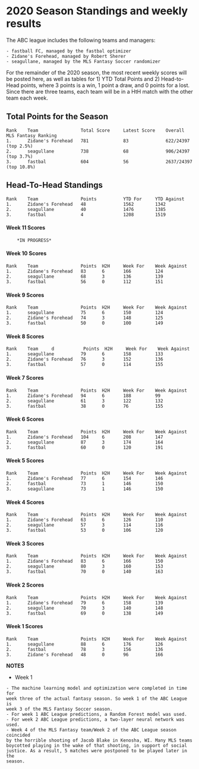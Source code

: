 # 2020 Season Standings and weekly results

The ABC league includes the following teams and managers:
```
- fastball FC, managed by the fastbal optimizer
- Zidane's Forehead, managed by Robert Sherer
- seagullane, managed by the MLS Fantasy Soccer randomizer
```
For the remainder of the 2020 season, the most recent weekly scores will be
posted here, as well as tables for 1) YTD Total Points and 2) Head-to-Head
points, where 3 points is a win, 1 point a draw, and 0 points for a lost. Since
there are three teams, each team will be in a HtH match with the other team
each week.

## Total Points for the Season
    Rank    Team                Total Score     Latest Score    Overall MLS Fantasy Ranking
    1.      Zidane's Forehead   781             83              622/24397 (top 2.5%)
    2.      seagullane          738             68              906/24397 (top 3.7%)
    3.      fastbal             604             56              2637/24397 (top 10.8%)

## Head-To-Head Standings
    Rank    Team                Points          YTD For     YTD Against
    1.      Zidane's Forehead   48              1562        1342
    2.      seagullane          40              1476        1385
    3.      fastbal             4               1208        1519

#### Week 11 Scores
```
    *IN PROGRESS*
```

#### Week 10 Scores
    Rank    Team                Points  H2H     Week For    Week Against
    1.      Zidane's Forehead   83      6       166         124
    2.      seagullane          68      3       136         139
    3.      fastbal             56      0       112         151

#### Week 9 Scores
    Rank    Team                Points  H2H     Week For    Week Against
    1.      seagullane          75      6       150         124
    2.      Zidane's Forehead   74      3       148         125
    3.      fastbal             50      0       100         149

#### Week 8 Scores
    Rank    Team     d           Points  H2H     Week For    Week Against
    1.      seagullane          79      6       158         133
    2.      Zidane's Forehead   76      3       152         136
    3.      fastbal             57      0       114         155

#### Week 7 Scores
    Rank    Team                Points  H2H     Week For    Week Against
    1.      Zidane's Forehead   94      6       188         99
    2.      seagullane          61      3       122         132
    3.      fastbal             38      0       76          155

#### Week 6 Scores
    Rank    Team                Points  H2H     Week For    Week Against
    1.      Zidane's Forehead   104     6       208         147
    2.      seagullane          87      3       174         164
    3.      fastbal             60      0       120         191

#### Week 5 Scores
    Rank    Team                Points  H2H     Week For    Week Against
    1.      Zidane's Forehead   77      6       154         146
    2.      fastbal             73      1       146         150
    3.      seagullane          73      1       146         150

#### Week 4 Scores
    Rank    Team                Points  H2H     Week For    Week Against
    1.      Zidane's Forehead   63      6       126         110
    2.      seagullane          57      3       114         116
    3.      fastbal             53      0       106         120
    
#### Week 3 Scores
    Rank    Team                Points  H2H     Week For    Week Against
    1.      Zidane's Forehead   83      6       166         150
    2.      seagullane          80      3       160         153
    3.      fastbal             70      0       140         163
    
#### Week 2 Scores
    Rank    Team                Points  H2H     Week For    Week Against
    1.      Zidane's Forehead   79      6       158         139
    2.      seagullane          70      3       140         148
    3.      fastbal             69      0       138         149
    
#### Week 1 Scores
    Rank    Team                Points  H2H     Week For    Week Against
    1.      seagullane          88      6       176         126
    2.      fastbal             78      3       156         136
    3.      Zidane's Forehead   48      0       96          166


**NOTES**

- Week 1
```
- The machine learning model and optimization were completed in time for
week three of the actual fantasy season. So week 1 of the ABC League is
week 3 of the MLS Fantasy Soccer season.
- For week 1 ABC League predictions, a Random Forest model was used.
- For week 2 ABC League predictions, a two-layer neural network was used.
- Week 4 of the MLS Fantasy team/Week 2 of the ABC League season coincided
by the horrible shooting of Jacob Blake in Kenosha, WI. Many MLS teams
boycotted playing in the wake of that shooting, in support of social
justice. As a result, 5 matches were postponed to be played later in the
season.
```
